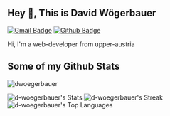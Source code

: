 <!--
**d-woegerbauer/d-woegerbauer** is a ✨ _special_ ✨ repository because its `README.md` (this file) appears on your GitHub profile.

Here are some ideas to get you started:

- 🔭 I’m currently working on ...
- 👯 I’m looking to collaborate on ...
- 🤔 I’m looking for help with ...
- 💬 Ask me about ...
- 📫 How to reach me: ...
- 😄 Pronouns: ...
- ⚡ Fun fact: ...
-->

## Hey 👋, This is David Wögerbauer
[![Gmail Badge](https://img.shields.io/badge/-woegerbauer.david@gmail.com-c14438?style=flat&logo=Gmail&logoColor=white&link=mailto:woegerbauer.david@gmail.com)](mailto:woegerbauer.david@gmail.com) [![Github Badge](https://img.shields.io/badge/d-woegerbauer-grey?style=flat&logo=github&logoColor=white&link=https://github.com/dwoegerbauer/)](https://www.github.com/d-woegerbauer/) <p align='left'>Hi, I'm a web-developer from upper-austria</p>

## Some of my Github Stats
<p align=left> <img src=https://komarev.com/ghpvc/?username=dwoegerbauer alt=dwoegerbauer /> </p>

![d-woegerbauer's Stats](https://github-readme-stats.vercel.app/api?username=d-woegerbauer&theme=vue-dark&show_icons=true&hide_border=true&count_private=true)
![d-woegerbauer's Streak](https://github-readme-streak-stats.herokuapp.com/?user=d-woegerbauer&theme=vue-dark&hide_border=true)
![d-woegerbauer's Top Languages](https://github-readme-stats.vercel.app/api/top-langs/?username=d-woegerbauer&theme=vue-dark&show_icons=true&hide_border=true&layout=compact)
